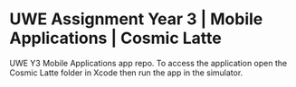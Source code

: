 # UWE Assignment Year 3 | Mobile Applications | Cosmic Latte

UWE Y3 Mobile Applications app repo. To access the application open the Cosmic Latte folder in Xcode then run the app in the simulator.
